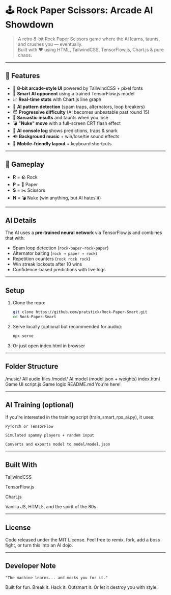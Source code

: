 # 🕹️ Rock Paper Scissors: Arcade AI Showdown

> A retro 8-bit Rock Paper Scissors game where the AI learns, taunts, and crushes you — eventually.  
> Built with ❤️ using HTML, TailwindCSS, TensorFlow.js, Chart.js & pure chaos.

---

## 👾 Features

- 🎨 **8-bit arcade-style UI** powered by TailwindCSS + pixel fonts
- 🧠 **Smart AI opponent** using a trained TensorFlow.js model
- 📈 **Real-time stats** with Chart.js line graph
- 🤖 **AI pattern detection** (spam traps, alternators, loop breakers)
- 😈 **Progressive difficulty** (AI becomes unbeatable past round 15)
- 💬 **Sarcastic insults** and taunts when you lose
- 💣 **"Nuke" move** with a full-screen CRT flash effect
- 🧠 **AI console log** shows predictions, traps & snark
- 🔊 **Background music** + win/lose/tie sound effects
- 📱 **Mobile-friendly layout** + keyboard shortcuts

---

## 🚀 Gameplay

- **R** = 🪨 Rock  
- **P** = 📄 Paper  
- **S** = ✂️ Scissors  
- **N** = 💣 Nuke (win anything, but AI hates it)

---

## AI Details

The AI uses a **pre-trained neural network** via TensorFlow.js and combines that with:

- Spam loop detection (`rock-paper-rock-paper`)
- Alternator baiting (`rock → paper → rock`)
- Repetition counters (`rock rock rock`)
- Win streak lockouts after 10 wins
- Confidence-based predictions with live logs

---

## Setup

1. Clone the repo:
   ```bash
   git clone https://github.com/pratstick/Rock-Paper-Smart.git
   cd Rock-Paper-Smart
2. Serve locally (optional but recommended for audio):
   ```bash
   npx serve
3. Or just open index.html in browser      

---

## Folder Structure
/music/               All audio files
/model/               AI model (model.json + weights)
index.html            Game UI
script.js             Game logic
README.md             You're here!

---

## AI Training (optional)
If you're interested in the training script (train_smart_rps_ai.py), it uses:

    PyTorch or TensorFlow

    Simulated spammy players + random input

    Converts and exports model to model/model.json

---

## Built With
TailwindCSS

TensorFlow.js

Chart.js

Vanilla JS, HTML5, and the spirit of the 80s 

---

## License

Code released under the MIT License.
Feel free to remix, fork, add a boss fight, or turn this into an AI dojo.

---

## Developer Note

    "The machine learns... and mocks you for it."

Built for fun. Break it. Hack it. Outsmart it. Or let it destroy you with style.